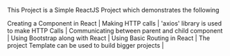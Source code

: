 This Project is a Simple ReactJS Project which demonstrates the following

Creating a Component in React | 
Making HTTP calls | 
'axios' library is used to make HTTP Calls |
Communicating between parent and child component |
Using Bootstrap along with React | 
Using Basic Routing in React | 
The project Template can be used to build bigger projects |

